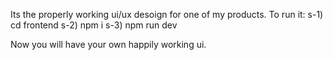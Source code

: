 Its the properly working ui/ux desoign for one of my products.
To run it:
s-1) cd frontend
s-2) npm i
s-3) npm run dev

Now  you will have your own happily working ui.
